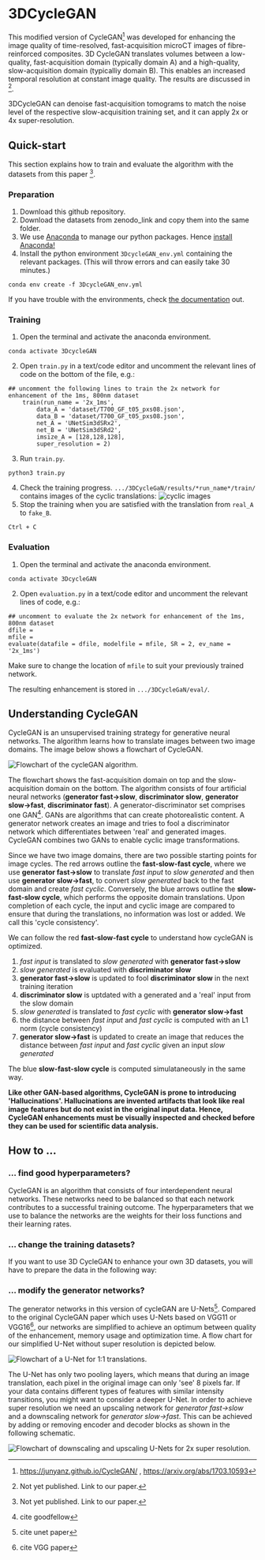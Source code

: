 # 3DCycleGAN
This modified version of CycleGAN[^1] was developed for enhancing the image quality of time-resolved, fast-acquisition microCT images of fibre-reinforced composites.
3D CycleGAN translates volumes between a low-quality, fast-acquisition domain (typically domain A) and a high-quality, slow-acquisition domain (typicalliy domain B). This enables an increased temporal resolution at constant image quality.
The results are discussed in [^2].

3DCycleGAN can denoise fast-acquisition tomograms to match the noise level of the respective slow-acquisition training set,
and it can apply 2x or 4x super-resolution.

## Quick-start
This section explains how to train and evaluate the algorithm with the datasets from this paper [^2].
### Preparation
1. Download this github repository.
2. Download the datasets from zenodo_link and copy them into the same folder.
3. We use [Anaconda](https://www.anaconda.com/) to manage our python packages. Hence [install Anaconda!](https://docs.anaconda.com/anaconda/install/)
4. Install the python environment `3DcycleGAN_env.yml` containing the relevant packages. (This will throw errors and can easily take 30 minutes.)
```
conda env create -f 3DcycleGAN_env.yml
```
If you have trouble with the environments, check [the documentation](https://conda.io/projects/conda/en/latest/user-guide/tasks/manage-environments.html) out.
### Training
1. Open the terminal and activate the anaconda environment.
```
conda activate 3DcycleGAN
```
2. Open `train.py` in a text/code editor and uncomment the relevant lines of code on the bottom of the file, e.g.:
```
## uncomment the following lines to train the 2x network for enhancement of the 1ms, 800nm dataset
    train(run_name = '2x_1ms',
        data_A = 'dataset/T700_GF_t05_pxs08.json',
        data_B = 'dataset/T700_GF_t05_pxs08.json',
        net_A = 'UNetSim3dSRx2',
        net_B = 'UNetSim3dSRd2',
        imsize_A = [128,128,128],
        super_resolution = 2)
```
3. Run `train.py`.
```
python3 train.py
```
4. Check the training progress.
`.../3DCycleGaN/results/*run_name*/train/` contains images of the cyclic translations:
![cyclic images](https://github.com/pvilla/3DCycleGaN/blob/main/imgs/trainCycle.png)
5. Stop the training when you are satisfied with the translation from `real_A` to `fake_B`.
```
Ctrl + C
```
### Evaluation
1. Open the terminal and activate the anaconda environment.
```
conda activate 3DcycleGAN
```

2. Open `evaluation.py` in a text/code editor and uncomment the relevant lines of code, e.g.:
```
## uncomment to evaluate the 2x network for enhancement of the 1ms, 800nm dataset
dfile = 
mfile = 
evaluate(datafile = dfile, modelfile = mfile, SR = 2, ev_name = '2x_1ms')
```
Make sure to change the location of `mfile` to suit your previously trained network.

The resulting enhancement is stored in `.../3DCycleGaN/eval/`.

## Understanding CycleGAN
CycleGAN is an unsupervised training strategy for generative neural networks. The algorithm learns how to translate images between two image domains.
The image below shows a flowchart of CycleGAN. 

![Flowchart of the cycleGAN algorithm.](https://github.com/pvilla/3DCycleGaN/blob/main/imgs/cycleGANflow6.png)

The flowchart shows the fast-acquisition domain on top and the slow-acquisition domain on the bottom.
The algorithm consists of four artificial neural networks (**generator fast->slow**, **discriminator slow**, **generator slow->fast**, **discriminator fast**).
A generator-discriminator set comprises one GAN[^3].
GANs are algorithms that can create photorealistic content. A generator network creates an image and tries to fool a discriminator network which differentiates between 'real' and generated images.
CycleGAN combines two GANs to enable cyclic image transformations.

Since we have two image domains, there are two possible starting points for image cycles.
The red arrows outline the **fast-slow-fast cycle**, where we  use **generator fast->slow** to translate *fast input* to *slow generated* and then use **generator slow->fast**, to convert *slow generated* back to the fast domain and create *fast cyclic*.
Conversely, the blue arrows outline the **slow-fast-slow cycle**, which performs the opposite domain translations.
Upon completion of each cycle, the input and cyclic image are compared to ensure that during the translations, no information was lost or added. We call this 'cycle consistency'.

We can follow the red **fast-slow-fast cycle** to understand how cycleGAN is optimized.
1. *fast input* is translated to *slow generated* with **generator fast->slow**
2. *slow generated* is evaluated with **discriminator slow**
3. **generator fast->slow** is updated to fool **discriminator slow** in the next training iteration
4. **discriminator slow** is uptdated with a generated and a 'real' input from the slow domain
5. *slow generated* is translated to *fast cyclic* with **generator slow->fast**
6. the distance between *fast input* and *fast cyclic* is computed with an L1 norm (cycle consistency)
7. **generator slow->fast** is updated to create an image that reduces the distance between *fast input* and *fast cyclic* given an input *slow generated*

The blue **slow-fast-slow cycle** is computed simulataneously in the same way.

**Like other GAN-based algorithms, CycleGAN is prone to introducing 'Hallucinations'. Hallucinations are invented artifacts that look like real image features but do not exist in the original input data. Hence, CycleGAN enhancements must be visually inspected and checked before they can be used for scientific data analysis.**

## How to ...
### ... find good hyperparameters?
CycleGAN is an algorithm that consists of four interdependent neural networks. These networks need to be balanced so that each network contributes to a successful training outcome.
The hyperparameters that we use to balance the networks are the weights for their loss functions and their learning rates.

### ... change the training datasets?
If you want to use 3D CycleGAN to enhance your own 3D datasets, you will have to prepare the data in the following way:

### ... modify the generator networks?
The generator networks in this version of cycleGAN are U-Nets[^4]. Compared to the original CycleGAN paper which uses U-Nets based on VGG11 or VGG16[^5], our networks are simplified to achieve an optimum between quality of the enhancement, memory usage and optimization time. A flow chart for our simplified U-Net without super resolution is depicted below.

![Flowchart of a U-Net for 1:1 translations.](https://github.com/pvilla/3DCycleGaN/blob/main/imgs/unetSIM2d.png)

The U-Net has only two pooling layers, which means that during an image translation, each pixel in the original image can only 'see' 8 pixels far. If your data contains different types of features with similar intensity transitions, you might want to consider a deeper U-Net.
In order to achieve super resolution we need an upscaling network for *generator fast->slow* and a downscaling network for *generator slow->fast*. This can be achieved by adding or removing encoder and decoder blocks as shown in the following schematic.

![Flowchart of downscaling and upscaling U-Nets for 2x super resolution.](https://github.com/pvilla/3DCycleGaN/blob/main/imgs/unetSR.png)

[^1]: https://junyanz.github.io/CycleGAN/ , https://arxiv.org/abs/1703.10593
[^2]: Not yet published. Link to our paper.
[^3]: cite goodfellow
[^4]: cite unet paper
[^5]: cite VGG paper
